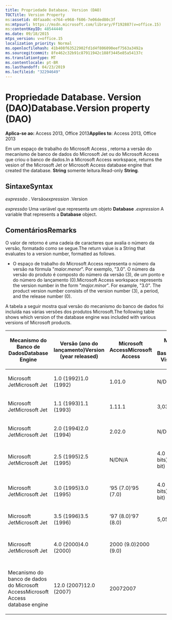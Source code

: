 ```yaml
---
title: Propriedade Database. Version (DAO)
TOCTitle: Version Property
ms:assetid: 40faaa0c-e764-e968-f606-7e06ded80c3f
ms:mtpsurl: https://msdn.microsoft.com/library/Ff192887(v=office.15)
ms:contentKeyID: 48544440
ms.date: 09/18/2015
mtps_version: v=office.15
localization_priority: Normal
ms.openlocfilehash: 41b408f63522902fd1d4f806090eef7563a3492a
ms.sourcegitcommit: 8fe462c32b91c87911942c188f3445e85a54137c
ms.translationtype: MT
ms.contentlocale: pt-BR
ms.lasthandoff: 04/23/2019
ms.locfileid: "32294649"
---
```

# <a name="databaseversion-property-dao"></a><span data-ttu-id="9acda-102">Propriedade Database. Version (DAO)</span><span class="sxs-lookup"><span data-stu-id="9acda-102">Database.Version property (DAO)</span></span>

<span data-ttu-id="9acda-103">**Aplica-se ao:** Access 2013, Office 2013</span><span class="sxs-lookup"><span data-stu-id="9acda-103">**Applies to**: Access 2013, Office 2013</span></span>

<span data-ttu-id="9acda-104">Em um espaço de trabalho do Microsoft Access , retorna a versão do mecanismo de banco de dados do Microsoft Jet ou do Microsoft Access que criou o banco de dados.</span><span class="sxs-lookup"><span data-stu-id="9acda-104">In a Microsoft Access workspace, returns the vesion of the Microsoft Jet or Microsoft Access database engine that created the database.</span></span> <span data-ttu-id="9acda-105">**String** somente leitura.</span><span class="sxs-lookup"><span data-stu-id="9acda-105">Read-only **String**.</span></span>

## <a name="syntax"></a><span data-ttu-id="9acda-106">Sintaxe</span><span class="sxs-lookup"><span data-stu-id="9acda-106">Syntax</span></span>

<span data-ttu-id="9acda-107">*expressão* . Versão</span><span class="sxs-lookup"><span data-stu-id="9acda-107">*expression* .Version</span></span>

<span data-ttu-id="9acda-108">*expressão* Uma variável que representa um objeto **Database** .</span><span class="sxs-lookup"><span data-stu-id="9acda-108">*expression* A variable that represents a **Database** object.</span></span>

## <a name="remarks"></a><span data-ttu-id="9acda-109">Comentários</span><span class="sxs-lookup"><span data-stu-id="9acda-109">Remarks</span></span>

<span data-ttu-id="9acda-110">O valor de retorno é uma cadeia de caracteres que avalia o número da versão, formatado como se segue.</span><span class="sxs-lookup"><span data-stu-id="9acda-110">The return value is a String that evaluates to a version number, formatted as follows.</span></span>

- <span data-ttu-id="9acda-p102">O espaço de trabalho do Microsoft Access representa o número da versão na fórmula "*maior.menor*". Por exemplo, "3.0". O número da versão do produto é composto do número da versão (3), de um ponto e do número do lançamento (0).</span><span class="sxs-lookup"><span data-stu-id="9acda-p102">Microsoft Access workspace represents the version number in the form "*major.minor*". For example, "3.0". The product version number consists of the version number (3), a period, and the release number (0).</span></span>

<span data-ttu-id="9acda-114">A tabela a seguir mostra qual versão do mecanismo do banco de dados foi incluída nas várias versões dos produtos Microsoft.</span><span class="sxs-lookup"><span data-stu-id="9acda-114">The following table shows which version of the database engine was included with various versions of Microsoft products.</span></span>

<table style="width:100%;">
<colgroup>
<col style="width: 16%" />
<col style="width: 16%" />
<col style="width: 16%" />
<col style="width: 16%" />
<col style="width: 16%" />
<col style="width: 16%" />
</colgroup>
<thead>
<tr class="header">
<th><p><span data-ttu-id="9acda-115">Mecanismo do Banco de Dados</span><span class="sxs-lookup"><span data-stu-id="9acda-115">Database Engine</span></span></p></th>
<th><p><span data-ttu-id="9acda-116">Versão (ano do lançamento)</span><span class="sxs-lookup"><span data-stu-id="9acda-116">Version (year released)</span></span></p></th>
<th><p><span data-ttu-id="9acda-117">Microsoft Access</span><span class="sxs-lookup"><span data-stu-id="9acda-117">Microsoft Access</span></span></p></th>
<th><p><span data-ttu-id="9acda-118">Microsoft Visual Basic</span><span class="sxs-lookup"><span data-stu-id="9acda-118">Microsoft Visual Basic</span></span></p></th>
<th><p><span data-ttu-id="9acda-119">Microsoft Excel</span><span class="sxs-lookup"><span data-stu-id="9acda-119">Microsoft Excel</span></span></p></th>
<th><p><span data-ttu-id="9acda-120">Microsoft Visual C++</span><span class="sxs-lookup"><span data-stu-id="9acda-120">Microsoft Visual C++</span></span></p></th>
</tr>
</thead>
<tbody>
<tr class="odd">
<td><p><span data-ttu-id="9acda-121">Microsoft Jet</span><span class="sxs-lookup"><span data-stu-id="9acda-121">Microsoft Jet</span></span></p></td>
<td><p><span data-ttu-id="9acda-122">1.0 (1992)</span><span class="sxs-lookup"><span data-stu-id="9acda-122">1.0 (1992)</span></span></p></td>
<td><p><span data-ttu-id="9acda-123">1.0</span><span class="sxs-lookup"><span data-stu-id="9acda-123">1.0</span></span></p></td>
<td><p><span data-ttu-id="9acda-124">N/D</span><span class="sxs-lookup"><span data-stu-id="9acda-124">N/A</span></span></p></td>
<td><p><span data-ttu-id="9acda-125">N/D</span><span class="sxs-lookup"><span data-stu-id="9acda-125">N/A</span></span></p></td>
<td><p><span data-ttu-id="9acda-126">N/D</span><span class="sxs-lookup"><span data-stu-id="9acda-126">N/A</span></span></p></td>
</tr>
<tr class="even">
<td><p><span data-ttu-id="9acda-127">Microsoft Jet</span><span class="sxs-lookup"><span data-stu-id="9acda-127">Microsoft Jet</span></span></p></td>
<td><p><span data-ttu-id="9acda-128">1.1 (1993)</span><span class="sxs-lookup"><span data-stu-id="9acda-128">1.1 (1993)</span></span></p></td>
<td><p><span data-ttu-id="9acda-129">1.1</span><span class="sxs-lookup"><span data-stu-id="9acda-129">1.1</span></span></p></td>
<td><p><span data-ttu-id="9acda-130">3,0</span><span class="sxs-lookup"><span data-stu-id="9acda-130">3.0</span></span></p></td>
<td><p><span data-ttu-id="9acda-131">N/D</span><span class="sxs-lookup"><span data-stu-id="9acda-131">N/A</span></span></p></td>
<td><p><span data-ttu-id="9acda-132">N/D</span><span class="sxs-lookup"><span data-stu-id="9acda-132">N/A</span></span></p></td>
</tr>
<tr class="odd">
<td><p><span data-ttu-id="9acda-133">Microsoft Jet</span><span class="sxs-lookup"><span data-stu-id="9acda-133">Microsoft Jet</span></span></p></td>
<td><p><span data-ttu-id="9acda-134">2.0 (1994)</span><span class="sxs-lookup"><span data-stu-id="9acda-134">2.0 (1994)</span></span></p></td>
<td><p><span data-ttu-id="9acda-135">2.0</span><span class="sxs-lookup"><span data-stu-id="9acda-135">2.0</span></span></p></td>
<td><p><span data-ttu-id="9acda-136">N/D</span><span class="sxs-lookup"><span data-stu-id="9acda-136">N/A</span></span></p></td>
<td><p><span data-ttu-id="9acda-137">N/D</span><span class="sxs-lookup"><span data-stu-id="9acda-137">N/A</span></span></p></td>
<td><p><span data-ttu-id="9acda-138">N/D</span><span class="sxs-lookup"><span data-stu-id="9acda-138">N/A</span></span></p></td>
</tr>
<tr class="even">
<td><p><span data-ttu-id="9acda-139">Microsoft Jet</span><span class="sxs-lookup"><span data-stu-id="9acda-139">Microsoft Jet</span></span></p></td>
<td><p><span data-ttu-id="9acda-140">2.5 (1995)</span><span class="sxs-lookup"><span data-stu-id="9acda-140">2.5 (1995)</span></span></p></td>
<td><p><span data-ttu-id="9acda-141">N/D</span><span class="sxs-lookup"><span data-stu-id="9acda-141">N/A</span></span></p></td>
<td><p><span data-ttu-id="9acda-142">4.0 (16 bits)</span><span class="sxs-lookup"><span data-stu-id="9acda-142">4.0 (16-bit)</span></span></p></td>
<td><p><span data-ttu-id="9acda-143">N/D</span><span class="sxs-lookup"><span data-stu-id="9acda-143">N/A</span></span></p></td>
<td><p><span data-ttu-id="9acda-144">N/D</span><span class="sxs-lookup"><span data-stu-id="9acda-144">N/A</span></span></p></td>
</tr>
<tr class="odd">
<td><p><span data-ttu-id="9acda-145">Microsoft Jet</span><span class="sxs-lookup"><span data-stu-id="9acda-145">Microsoft Jet</span></span></p></td>
<td><p><span data-ttu-id="9acda-146">3.0 (1995)</span><span class="sxs-lookup"><span data-stu-id="9acda-146">3.0 (1995)</span></span></p></td>
<td><p><span data-ttu-id="9acda-147">‘95 (7.0)</span><span class="sxs-lookup"><span data-stu-id="9acda-147">‘95 (7.0)</span></span></p></td>
<td><p><span data-ttu-id="9acda-148">4.0 (32 bits)</span><span class="sxs-lookup"><span data-stu-id="9acda-148">4.0 (32-bit)</span></span></p></td>
<td><p><span data-ttu-id="9acda-149">‘95 (7.0)</span><span class="sxs-lookup"><span data-stu-id="9acda-149">‘95 (7.0)</span></span></p></td>
<td><p><span data-ttu-id="9acda-150">v4.x</span><span class="sxs-lookup"><span data-stu-id="9acda-150">4.x</span></span></p></td>
</tr>
<tr class="even">
<td><p><span data-ttu-id="9acda-151">Microsoft Jet</span><span class="sxs-lookup"><span data-stu-id="9acda-151">Microsoft Jet</span></span></p></td>
<td><p><span data-ttu-id="9acda-152">3.5 (1996)</span><span class="sxs-lookup"><span data-stu-id="9acda-152">3.5 (1996)</span></span></p></td>
<td><p><span data-ttu-id="9acda-153">‘97 (8.0)</span><span class="sxs-lookup"><span data-stu-id="9acda-153">‘97 (8.0)</span></span></p></td>
<td><p><span data-ttu-id="9acda-154">5,0</span><span class="sxs-lookup"><span data-stu-id="9acda-154">5.0</span></span></p></td>
<td><p><span data-ttu-id="9acda-155">‘97 (8.0)</span><span class="sxs-lookup"><span data-stu-id="9acda-155">‘97 (8.0)</span></span></p></td>
<td><p><span data-ttu-id="9acda-156">5,0</span><span class="sxs-lookup"><span data-stu-id="9acda-156">5.0</span></span></p></td>
</tr>
<tr class="odd">
<td><p><span data-ttu-id="9acda-157">Microsoft Jet</span><span class="sxs-lookup"><span data-stu-id="9acda-157">Microsoft Jet</span></span></p></td>
<td><p><span data-ttu-id="9acda-158">4.0 (2000)</span><span class="sxs-lookup"><span data-stu-id="9acda-158">4.0 (2000)</span></span></p></td>
<td><p><span data-ttu-id="9acda-159">2000 (9.0)</span><span class="sxs-lookup"><span data-stu-id="9acda-159">2000 (9.0)</span></span></p></td>
<td><p></p></td>
<td><p><span data-ttu-id="9acda-160">2000 (9.0)</span><span class="sxs-lookup"><span data-stu-id="9acda-160">2000 (9.0)</span></span></p></td>
<td><p></p></td>
</tr>
<tr class="even">
<td><p><span data-ttu-id="9acda-161">Mecanismo do banco de dados do Microsoft Access</span><span class="sxs-lookup"><span data-stu-id="9acda-161">Microsoft Access database engine</span></span></p></td>
<td><p><span data-ttu-id="9acda-162">12.0 (2007)</span><span class="sxs-lookup"><span data-stu-id="9acda-162">12.0 (2007)</span></span></p></td>
<td><p><span data-ttu-id="9acda-163">2007</span><span class="sxs-lookup"><span data-stu-id="9acda-163">2007</span></span></p></td>
<td><p></p></td>
<td><p></p></td>
<td><p></p></td>
</tr>
</tbody>
</table>

